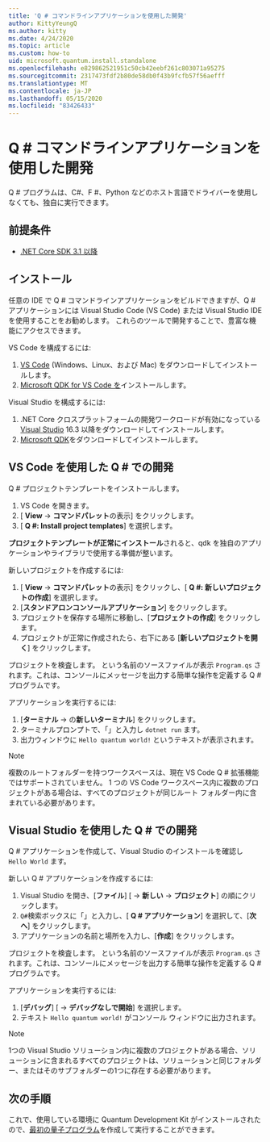 ```yaml
---
title: 'Q # コマンドラインアプリケーションを使用した開発'
author: KittyYeungQ
ms.author: kitty
ms.date: 4/24/2020
ms.topic: article
ms.custom: how-to
uid: microsoft.quantum.install.standalone
ms.openlocfilehash: e829862521951c50cb42eebf261c803071a95275
ms.sourcegitcommit: 2317473fdf2b80de58db0f43b9fcfb57f56aefff
ms.translationtype: MT
ms.contentlocale: ja-JP
ms.lasthandoff: 05/15/2020
ms.locfileid: "83426433"
---
```

# <a name="develop-with-q-command-line-applications"></a>Q # コマンドラインアプリケーションを使用した開発

Q # プログラムは、C#、F #、Python などのホスト言語でドライバーを使用しなくても、独自に実行できます。

## <a name="pre-requisites"></a>前提条件

- [.NET Core SDK 3.1 以降](https://www.microsoft.com/net/download)

## <a name="installation"></a>インストール

任意の IDE で Q # コマンドラインアプリケーションをビルドできますが、Q # アプリケーションには Visual Studio Code (VS Code) または Visual Studio IDE を使用することをお勧めします。 これらのツールで開発することで、豊富な機能にアクセスできます。

VS Code を構成するには:

1. [VS Code](https://code.visualstudio.com/download) (Windows、Linux、および Mac) をダウンロードしてインストールします。
2. [Microsoft QDK for VS Code を](https://marketplace.visualstudio.com/items?itemName=quantum.quantum-devkit-vscode)インストールします。

Visual Studio を構成するには:

1. .NET Core クロスプラットフォームの開発ワークロードが有効になっている[Visual Studio](https://visualstudio.microsoft.com/downloads/) 16.3 以降をダウンロードしてインストールします。
2. [Microsoft QDK](https://marketplace.visualstudio.com/items?itemName=quantum.DevKit)をダウンロードしてインストールします。


## <a name="develop-with-q-using-vs-code"></a>VS Code を使用した Q # での開発

Q # プロジェクトテンプレートをインストールします。

1. VS Code を開きます。
2. [ **View**  ->  **コマンドパレット**の表示] をクリックします。
3. [ **Q #: Install project templates**] を選択します。

**プロジェクトテンプレートが正常にインストール**されると、qdk を独自のアプリケーションやライブラリで使用する準備が整います。

新しいプロジェクトを作成するには:

1. [ **View**  ->  **コマンドパレット**の表示] をクリックし、[ **Q #: 新しいプロジェクトの作成**] を選択します。
2. [**スタンドアロンコンソールアプリケーション**] をクリックします。
3. プロジェクトを保存する場所に移動し、[**プロジェクトの作成**] をクリックします。
4. プロジェクトが正常に作成されたら、右下にある [**新しいプロジェクトを開く**] をクリックします。
        
プロジェクトを検査します。 という名前のソースファイルが表示 `Program.qs` されます。これは、コンソールにメッセージを出力する簡単な操作を定義する Q # プログラムです。

アプリケーションを実行するには:
1. [**ターミナル**  ->  の**新しいターミナル**] をクリックします。
2. ターミナルプロンプトで、「」と入力し `dotnet run` ます。
3. 出力ウィンドウに `Hello quantum world!` というテキストが表示されます。


> [!NOTE]
> 複数のルートフォルダーを持つワークスペースは、現在 VS Code Q # 拡張機能ではサポートされていません。 1 つの VS Code ワークスペース内に複数のプロジェクトがある場合は、すべてのプロジェクトが同じルート フォルダー内に含まれている必要があります。

## <a name="develop-with-q-using-visual-studio"></a>Visual Studio を使用した Q # での開発

Q # アプリケーションを作成して、Visual Studio のインストールを確認し `Hello World` ます。

新しい Q # アプリケーションを作成するには:
1. Visual Studio を開き、[**ファイル**] [  ->  **新しい**  ->  **プロジェクト**] の順にクリックします。
2. `Q#`検索ボックスに「」と入力し、[ **Q # アプリケーション**] を選択して、[**次へ**] をクリックします。
3. アプリケーションの名前と場所を入力し、[**作成**] をクリックします。


プロジェクトを検査します。 という名前のソースファイルが表示 `Program.qs` されます。これは、コンソールにメッセージを出力する簡単な操作を定義する Q # プログラムです。

アプリケーションを実行するには:
1. [**デバッグ**] [  ->  **デバッグなしで開始**] を選択します。
2. テキスト `Hello quantum world!` がコンソール ウィンドウに出力されます。

> [!NOTE]
> 1つの Visual Studio ソリューション内に複数のプロジェクトがある場合、ソリューションに含まれるすべてのプロジェクトは、ソリューションと同じフォルダー、またはそのサブフォルダーの1つに存在する必要があります。  


## <a name="next-steps"></a>次の手順

これで、使用している環境に Quantum Development Kit がインストールされたので、[最初の量子プログラム](xref:microsoft.quantum.quickstarts.qrng)を作成して実行することができます。
